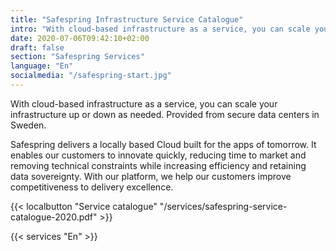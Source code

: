 ```yaml
---
title: "Safespring Infrastructure Service Catalogue"
intro: "With cloud-based infrastructure as a service, you can scale your infrastructure up or down as needed. Provided from secure data centers in Sweden."
date: 2020-07-06T09:42:10+02:00
draft: false
section: "Safespring Services"
language: "En"
socialmedia: "/safespring-start.jpg"
---
```


<div class="ingress"><p>With cloud-based infrastructure as a service, you can scale your infrastructure up or down as needed. Provided from secure data centers in Sweden.</p></div>

Safespring delivers a locally based Cloud built for the apps of tomorrow. It enables our customers to innovate quickly, reducing time to market and removing technical constraints while increasing efficiency and retaining data sovereignty. With our platform, we help our customers improve competitiveness to delivery excellence.

{{< localbutton "Service catalogue" "/services/safespring-service-catalogue-2020.pdf" >}}

<div class="flexcontainer-shortcode" style=""> 

{{< services "En" >}}
 
</div>
